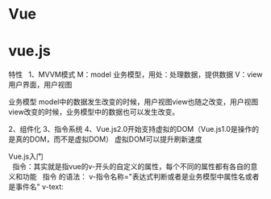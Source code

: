 # Vue
# vue.js
特性 
 1、MVVM模式
  M：model 业务模型，用处：处理数据，提供数据
  V：view  用户界面，用户视图
  
  业务模型 model中的数据发生改变的时候，用户视图view也随之改变，用户视图view改变的时候，业务模型中的数据也可以发生改变。
  
2、组件化
3、指令系统
4、Vue.js2.0开始支持虚拟的DOM（Vue.js1.0是操作的是真的DOM，而不是虚拟DOM）
  虚拟DOM可以提升刷新速度
  
Vue.js入门  
 
指令：其实就是指vue的v-开头的自定义的属性，每个不同的属性都有各自的意义和功能
 
指令 的语法：
    v-指令名称="表达式判断或者是业务模型中属性名或者是事件名"
v-text:
  

